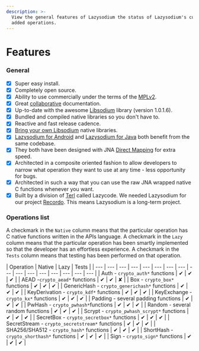 ```yaml
---
description: >-
  View the general features of Lazysodium the status of Lazysodium's currently
  added operations.
---
```


# Features

### General

* [x] Super easy install.
* [x] Completely open source.
* [x] Ability to use commercially under the terms of the [MPLv2](https://www.mozilla.org/en-US/MPL/2.0/FAQ/).
* [x] Great [collaborative](https://github.com/terl/lazysodium-docs) documentation.
* [x] Up-to-date with the awesome [Libsodium](https://github.com/jedisct1/libsodium) library \(version 1.0.1.6\).
* [x] Bundled and compiled native libraries so you don't have to.
* [x] Reactive and fast release cadence.
* [x] [Bring your own Libsodium](self-provisioning-libsodium.md) native libraries.
* [x] [Lazysodium for Android](https://github.com/terl/lazysodium-android) and [Lazysodium for Java](https://github.com/terl/lazysodium-java) both benefit from the same codebase.
* [x] They both have been designed with JNA [Direct Mapping](https://github.com/java-native-access/jna/blob/master/www/DirectMapping.md) for extra speed.
* [x] Architected in a composite oriented fashion to allow developers to narrow what operation they want to use at any time - less opportunity for bugs.
* [x] Architected in such a way that you can use the raw JNA wrapped native C functions whenever you want.
* [x] Built by a division of [Terl](https://terl.co) called Lazycode. We needed Lazysodium for our project [Recordo](https://recordo.co). This means Lazysodium is a long-term project.

### Operations list

A checkmark in the `Native` column means that the particular operation has C native functions written in the APIs language. A checkmark in the `Lazy` column means that the particular operation has been smartly implemented so that the developer has an effortless experience. A checkmark in the `Tests` column means that testing has been performed on that operation.

| Operation | Native | Lazy | Tests |
| --- | --- | --- | --- | --- | --- | --- | --- | --- | --- | --- | --- | --- | --- | --- | --- |
| Auth - `crypto_auth*`  functions | ✔ | ✔ | ✔ |
| AEAD -`crypto_aead*` functions | ✔ | ✔ | ✘ |
| Box - `crypto_box*` functions | ✔ | ✔ | ✔ |
| GenericHash - `crypto_generichash*` functions | ✔ | ✔ | ✔ |
| KeyDerivation - `crypto_kdf*` functions | ✔ | ✔ | ✔ |
| KeyExchange - `crypto_kx*` functions | ✔ | ✔ | ✔ |
| Padding - several padding functions | ✔ | ✔ | ✔ |
| PwHash - `crypto_pwhash*`functions | ✔ | ✔ | ✔ |
| Random - several random functions | ✔ | ✔ | ✔ |
| Scrypt - `crypto_pwhash_scrypt*` functions | ✔ | ✔ | ✔ |
| SecretBox - `crypto_secretbox*` functions | ✔ | ✔ | ✔ |
| SecretStream - `crypto_secretstream*` functions | ✔ | ✔ | ✔ |
| SHA256/SHA512 - `crypto_hash*` functions | ✔ | ✔ | ✔ |
| ShortHash - `crypto_shorthash*` functions | ✔ | ✔ | ✔ |
| Sign - `crypto_sign*` functions | ✔ | ✔ | ✔ |

